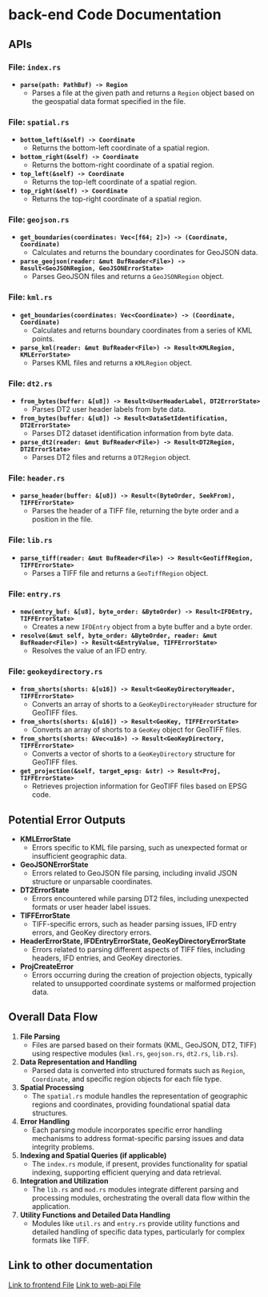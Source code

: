 # back-end Code Documentation

## APIs

### File: `index.rs`
- **`parse(path: PathBuf) -> Region`**
  - Parses a file at the given path and returns a `Region` object based on the geospatial data format specified in the file.

### File: `spatial.rs`
- **`bottom_left(&self) -> Coordinate`**
  - Returns the bottom-left coordinate of a spatial region.
- **`bottom_right(&self) -> Coordinate`**
  - Returns the bottom-right coordinate of a spatial region.
- **`top_left(&self) -> Coordinate`**
  - Returns the top-left coordinate of a spatial region.
- **`top_right(&self) -> Coordinate`**
  - Returns the top-right coordinate of a spatial region.

### File: `geojson.rs`
- **`get_boundaries(coordinates: Vec<[f64; 2]>) -> (Coordinate, Coordinate)`**
  - Calculates and returns the boundary coordinates for GeoJSON data.
- **`parse_geojson(reader: &mut BufReader<File>) -> Result<GeoJSONRegion, GeoJSONErrorState>`**
  - Parses GeoJSON files and returns a `GeoJSONRegion` object.

### File: `kml.rs`
- **`get_boundaries(coordinates: Vec<Coordinate>) -> (Coordinate, Coordinate)`**
  - Calculates and returns boundary coordinates from a series of KML points.
- **`parse_kml(reader: &mut BufReader<File>) -> Result<KMLRegion, KMLErrorState>`**
  - Parses KML files and returns a `KMLRegion` object.

### File: `dt2.rs`
- **`from_bytes(buffer: &[u8]) -> Result<UserHeaderLabel, DT2ErrorState>`**
  - Parses DT2 user header labels from byte data.
- **`from_bytes(buffer: &[u8]) -> Result<DataSetIdentification, DT2ErrorState>`**
  - Parses DT2 dataset identification information from byte data.
- **`parse_dt2(reader: &mut BufReader<File>) -> Result<DT2Region, DT2ErrorState>`**
  - Parses DT2 files and returns a `DT2Region` object.

### File: `header.rs`
- **`parse_header(buffer: &[u8]) -> Result<(ByteOrder, SeekFrom), TIFFErrorState>`**
  - Parses the header of a TIFF file, returning the byte order and a position in the file.

### File: `lib.rs`
- **`parse_tiff(reader: &mut BufReader<File>) -> Result<GeoTiffRegion, TIFFErrorState>`**
  - Parses a TIFF file and returns a `GeoTiffRegion` object.

### File: `entry.rs`
- **`new(entry_buf: &[u8], byte_order: &ByteOrder) -> Result<IFDEntry, TIFFErrorState>`**
  - Creates a new `IFDEntry` object from a byte buffer and a byte order.
- **`resolve(&mut self, byte_order: &ByteOrder, reader: &mut BufReader<File>) -> Result<&EntryValue, TIFFErrorState>`**
  - Resolves the value of an IFD entry.

### File: `geokeydirectory.rs`
- **`from_shorts(shorts: &[u16]) -> Result<GeoKeyDirectoryHeader, TIFFErrorState>`**
  - Converts an array of shorts to a `GeoKeyDirectoryHeader` structure for GeoTIFF files.
- **`from_shorts(shorts: &[u16]) -> Result<GeoKey, TIFFErrorState>`**
  - Converts an array of shorts to a `GeoKey` object for GeoTIFF files.
- **`from_shorts(shorts: &Vec<u16>) -> Result<GeoKeyDirectory, TIFFErrorState>`**
  - Converts a vector of shorts to a `GeoKeyDirectory` structure for GeoTIFF files.
- **`get_projection(&self, target_epsg: &str) -> Result<Proj, TIFFErrorState>`**
  - Retrieves projection information for GeoTIFF files based on EPSG code.



## Potential Error Outputs
- **KMLErrorState**
  - Errors specific to KML file parsing, such as unexpected format or insufficient geographic data.
- **GeoJSONErrorState**
  - Errors related to GeoJSON file parsing, including invalid JSON structure or unparsable coordinates.
- **DT2ErrorState**
  - Errors encountered while parsing DT2 files, including unexpected formats or user header label issues.
- **TIFFErrorState**
  - TIFF-specific errors, such as header parsing issues, IFD entry errors, and GeoKey directory errors.
- **HeaderErrorState, IFDEntryErrorState, GeoKeyDirectoryErrorState**
  - Errors related to parsing different aspects of TIFF files, including headers, IFD entries, and GeoKey directories.
- **ProjCreateError**
  - Errors occurring during the creation of projection objects, typically related to unsupported coordinate systems or malformed projection data.



## Overall Data Flow
1. **File Parsing**
   - Files are parsed based on their formats (KML, GeoJSON, DT2, TIFF) using respective modules (`kml.rs`, `geojson.rs`, `dt2.rs`, `lib.rs`).
2. **Data Representation and Handling**
   - Parsed data is converted into structured formats such as `Region`, `Coordinate`, and specific region objects for each file type.
3. **Spatial Processing**
   - The `spatial.rs` module handles the representation of geographic regions and coordinates, providing foundational spatial data structures.
4. **Error Handling**
   - Each parsing module incorporates specific error handling mechanisms to address format-specific parsing issues and data integrity problems.
5. **Indexing and Spatial Queries (if applicable)**
   - The `index.rs` module, if present, provides functionality for spatial indexing, supporting efficient querying and data retrieval.
6. **Integration and Utilization**
   - The `lib.rs` and `mod.rs` modules integrate different parsing and processing modules, orchestrating the overall data flow within the application.
7. **Utility Functions and Detailed Data Handling**
   - Modules like `util.rs` and `entry.rs` provide utility functions and detailed handling of specific data types, particularly for complex formats like TIFF.

## Link to other documentation
[Link to frontend File](./frontend_documentation.md)
[Link to web-api File](./web-api_documentation.md)